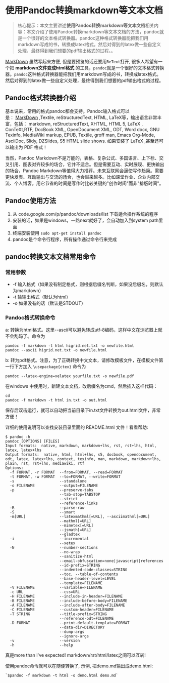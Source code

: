 # 使用Pandoc转换markdown等文本文档

>核心提示：本文主要讲述**使用Pandoc转换markdown等文本文档**相关内容：本文介绍了使用Pandoc转换markdown等文本文档的方法，pandoc就是一个很好的文本格式转换器。pandoc这种格式转换器能把我们用markdown写成的书，转换成latex格式。然后对得到的latex做一些自定义处理，最终得到我们想要的pdf输出格式的过程。。

[MarkDown](http://higrid.net/c-tags.htm#markdown) 虽然写起来方便, 但是要预览的话还要用`ReText`打开, 很多人希望有一个把 **markdown文件变成html格式** 的工具，`pandoc`就是一个很好的文本格式转换器。`pandoc`这种格式转换器能把我们用markdown写成的书，转换成latex格式。然后对得到的latex做一些自定义处理，最终得到我们想要的pdf输出格式的过程。

## Pandoc格式转换器介绍

基本说来，常用的格式pandoc都会支持。Pandoc输入格式可以是： [MarkDown](http://higrid.net/c-tags.htm#markdown) ,Textile, reStructuredText, HTML, LaTeX等，输出语言非常丰富，包括： markdown, reStructuredText, XHTML, HTML 5, LaTeX , ConTeXt,RTF, DocBook XML, OpenDocument XML, ODT, Word docx, GNU Texinfo, MediaWiki markup, EPUB, Textile, groff man, Emacs Org-Mode, AsciiDoc, Slidy, DZSlides, S5 HTML slide shows. 如果安装了 LaTeX ,甚至还可以输出为 PDF 格式！

当然，Pandoc Markdown不是万能的，表格、复杂公式、多国语言、上下标、交叉引用、图表对齐较多的场合，它并不适合。但是需要互动、实时展现、更快输出的场合，Pandoc Markdown等值得大力推荐。未来互联网会逼使写作趋简。需要更快发表、互动输出与交流的场合，也会越来越多。比如课堂作业、企业内部交流、个人博客。用它节省的时间是写作时比较关键的"创作时间"而非"排版时间"。

## Pandoc使用方法

  1. 从 code.google.com/p/pandoc/downloads/list 下载适合操作系统的程序
  2. 安装的话，如果是windows，一路next就好了，会自动加入到system path里面
  3. 终端安装使用 `sudo apt-get install pandoc`
  4. pandoc是个命令行程序，所有操作通过命令行来完成

## pandoc转换文本文档常用命令

### 常用参数

  * -f 输入格式（如果没有制定格式，则根据后缀名判断，如果没后缀名，则默认为markdown）
  * -t 输输出格式（默认为html）
  * -o 如果没有的话（默认是STDOUT）

### Pandoc格式转换命令

a: 转换为html格式。这里--ascii可以避免转成utf-8编码，这样中文在浏览器上就不会乱码了。命令为
    
    pandoc -f markdown -t html higrid.net.txt -o newfile.html
    pandoc --ascii higrid.net.txt -o newfile.html
    

b: 转为pdf格式。注意，为了正确转换中文文本，请修改模板文件，在模板文件第一行下方加入 `\usepackage{ctex}` 命令为
    
    pandoc --latex-engine=xelatex yourfile.txt -o newfile.pdf
    

在windows 中使用时，新建文本文档，改后缀名为cmd，然后插入这样代码：
    
    cd
    pandoc -f markdown -t html in.txt -o out.html
    

保存后双击运行，就可以自动把当前目录下in.txt文件转换为out.html文件，非常方便！

详细的使用说明可以查找安装目录里面的 README.html 文件！看看帮助:
    
    $ pandoc -h
    pandoc [OPTIONS] [FILES]
    Input formats:  native, markdown, markdown+lhs, rst, rst+lhs, html, latex, latex+lhs
    Output formats:  native, html, html+lhs, s5, docbook, opendocument, odt, latex, latex+lhs, context, texinfo, man, markdown, markdown+lhs, plain, rst, rst+lhs, mediawiki, rtf
    Options:
      -f FORMAT, -r FORMAT  --from=FORMAT, --read=FORMAT                    
      -t FORMAT, -w FORMAT  --to=FORMAT, --write=FORMAT                     
      -s                    --standalone                                    
      -o FILENAME           --output=FILENAME                               
      -p                    --preserve-tabs                                 
                            --tab-stop=TABSTOP                              
                            --strict                                        
                            --reference-links                               
      -R                    --parse-raw                                     
      -S                    --smart                                         
      -m[URL]               --latexmathml[=URL], --asciimathml[=URL]        
                            --mathml[=URL]                                  
                            --mimetex[=URL]                                 
                            --jsmath[=URL]                                  
                            --gladtex                                       
      -i                    --incremental                                   
                            --xetex                                         
      -N                    --number-sections                               
                            --no-wrap                                       
                            --sanitize-html                                 
                            --email-obfuscation=none|javascript|references  
                            --id-prefix=STRING                              
                            --indented-code-classes=STRING                  
                            --toc, --table-of-contents                      
                            --base-header-level=LEVEL                       
                            --template=FILENAME                             
      -V FILENAME           --variable=FILENAME                             
      -c URL                --css=URL                                       
      -H FILENAME           --include-in-header=FILENAME                    
      -B FILENAME           --include-before-body=FILENAME                  
      -A FILENAME           --include-after-body=FILENAME                   
      -C FILENAME           --custom-header=FILENAME                        
      -T STRING             --title-prefix=STRING                           
                            --reference-odt=FILENAME                        
      -D FORMAT             --print-default-template=FORMAT                 
                            --data-dir=DIRECTORY                            
                            --dump-args                                     
                            --ignore-args                                   
      -v                    --version                                       
      -h                    --help       
    

真是more than I've expected! markdown/rst/html/latex之间可以互转!

使用pandoc命令就可以在随便转换了, 示例, 把demo.md输出成demo.html:
    
    `$pandoc -f markdown -t html -o demo.html demo.md`
